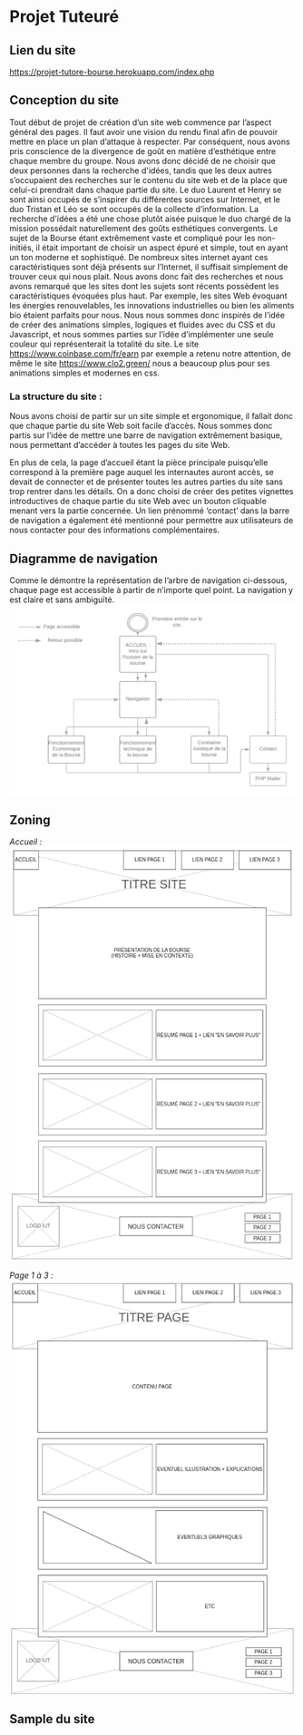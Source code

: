 # Projet Tuteuré

## Lien du site

https://projet-tutore-bourse.herokuapp.com/index.php

## Conception du site

Tout début de projet de création d’un site web commence par l’aspect général des pages. Il faut avoir une vision du rendu final afin de pouvoir mettre en place un plan d’attaque à respecter. 
Par conséquent, nous avons pris conscience de la divergence de goût en matière d’esthétique entre chaque membre du groupe. Nous avons donc décidé de ne choisir que deux personnes dans la recherche d'idées, tandis que les deux autres s’occupaient des recherches sur le contenu du site web et de la place que celui-ci prendrait dans chaque partie du site. Le duo Laurent et Henry se sont ainsi occupés de s’inspirer du différentes sources sur Internet, et le duo Tristan et Léo se sont occupés de la collecte d’information.
La recherche d'idées a été une chose plutôt aisée puisque le duo chargé de la mission possédait naturellement des goûts esthétiques convergents. Le sujet de la Bourse étant extrêmement vaste et compliqué pour les non-initiés, il était important de choisir un aspect épuré et simple, tout en ayant un ton moderne et sophistiqué.
De nombreux sites internet ayant ces caractéristiques sont déjà présents sur l’Internet, il suffisait simplement de trouver ceux qui nous plait.
Nous avons donc fait des recherches et nous avons remarqué que les sites dont les sujets sont récents possèdent les caractéristiques évoquées plus haut.
Par exemple, les sites Web évoquant les énergies renouvelables, les innovations industrielles ou bien les aliments bio étaient parfaits pour nous.
Nous nous sommes donc inspirés de l’idée de créer des animations simples, logiques et fluides avec du CSS et du Javascript, et nous sommes parties sur l’idée d’implémenter une seule couleur qui représenterait la totalité du site.
Le site https://www.coinbase.com/fr/earn par exemple a retenu notre attention, de même le site https://www.clo2.green/ nous a beaucoup plus pour ses animations simples et modernes en css.

### La structure du site :

Nous avons choisi de partir sur un site simple et ergonomique, il fallait donc que chaque partie du site Web soit facile d’accès. Nous sommes donc partis sur l’idée de mettre une barre de navigation extrêmement basique, nous permettant d’accéder à toutes les pages du site Web.

En plus de cela, la page d’accueil étant la pièce principale puisqu’elle correspond à la première page auquel les internautes auront accès, se devait de connecter et de présenter toutes les autres parties du site sans trop rentrer dans les détails. On a donc choisi de créer des petites vignettes introductives de chaque partie du site Web avec un bouton cliquable menant vers la partie concernée.
Un lien prénommé ‘contact’ dans la barre de navigation a également été mentionné pour permettre aux utilisateurs de nous contacter pour des informations complémentaires.

## Diagramme de navigation

Comme le démontre la représentation de l’arbre de navigation ci-dessous, chaque page est accessible à partir de n’importe quel point. La navigation y est claire et sans ambiguïté.
![alt text](https://github.com/Projet-Tuteure/Projet-Tuteure-S1/blob/master/maquettes/diagramme_navigation/diagramme_nav.png "Diagramme de navigation")

## Zoning
*Accueil :* 
![alt text](https://github.com/Projet-Tuteure/Projet-Tuteure-S1/blob/master/maquettes/zoning/accueil.png "Accueil")

*Page 1 à 3 :*
![alt text](https://github.com/Projet-Tuteure/Projet-Tuteure-S1/blob/master/maquettes/zoning/page1-3.png "Page 1 à 3")

## Sample du site
